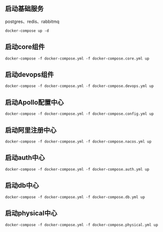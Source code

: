 

## 启动基础服务

postgres、redis、rabbitmq
 
`docker-compose up -d`

## 启动core组件

`docker-compose -f docker-compose.yml -f docker-compose.core.yml up`

## 启动devops组件

`docker-compose -f docker-compose.yml -f docker-compose.devops.yml up`

## 启动Apollo配置中心

`docker-compose -f docker-compose.yml -f docker-compose.config.yml up`

## 启动阿里注册中心

`docker-compose -f docker-compose.yml -f docker-compose.nacos.yml up`

## 启动auth中心

`docker-compose -f docker-compose.yml -f docker-compose.auth.yml up`

## 启动db中心

`docker-compose -f docker-compose.yml -f docker-compose.db.yml up`

## 启动physical中心

`docker-compose -f docker-compose.yml -f docker-compose.physical.yml up`